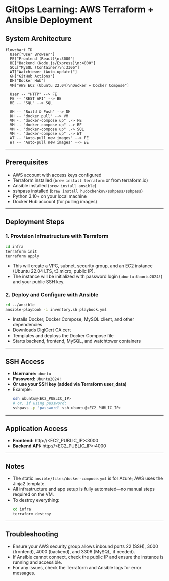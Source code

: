 # GitOps Learning: AWS Terraform + Ansible Deployment

## System Architecture

```mermaid
flowchart TD
  User["User Browser"]
  FE["Frontend (React)\n:3000"]
  BE["Backend (Node.js/Express)\n:4000"]
  SQL["MySQL (Container)\n:3306"]
  WT["Watchtower (Auto-update)"]
  GH["GitHub Actions"]
  DH["Docker Hub"]
  VM["AWS EC2 (Ubuntu 22.04)\nDocker + Docker Compose"]

  User -- "HTTP" --> FE
  FE -- "REST API" --> BE
  BE -- "SQL" --> SQL

  GH -- "Build & Push" --> DH
  DH -- "docker pull" --> VM
  VM -. "docker-compose up" .-> FE
  VM -. "docker-compose up" .-> BE
  VM -. "docker-compose up" .-> SQL
  VM -. "docker-compose up" .-> WT
  WT -- "Auto-pull new images" --> FE
  WT -- "Auto-pull new images" --> BE
```

---

## Prerequisites
- AWS account with access keys configured
- Terraform installed (`brew install terraform` or from terraform.io)
- Ansible installed (`brew install ansible`)
- sshpass installed (`brew install hudochenkov/sshpass/sshpass`)
- Python 3.10+ on your local machine
- Docker Hub account (for pulling images)

---

## Deployment Steps

### 1. **Provision Infrastructure with Terraform**

```sh
cd infra
terraform init
terraform apply
```
- This will create a VPC, subnet, security group, and an EC2 instance (Ubuntu 22.04 LTS, t3.micro, public IP).
- The instance will be initialized with password login (`ubuntu:Ubuntu2024!`) and your public SSH key.

### 2. **Deploy and Configure with Ansible**

```sh
cd ../ansible
ansible-playbook -i inventory.sh playbook.yml
```
- Installs Docker, Docker Compose, MySQL client, and other dependencies
- Downloads DigiCert CA cert
- Templates and deploys the Docker Compose file
- Starts backend, frontend, MySQL, and watchtower containers

---

## SSH Access

- **Username:** `ubuntu`
- **Password:** `Ubuntu2024!`
- **Or use your SSH key (added via Terraform user_data)**
- Example:
  ```sh
  ssh ubuntu@<EC2_PUBLIC_IP>
  # or, if using password:
  sshpass -p 'password' ssh ubuntu@<EC2_PUBLIC_IP>
  ```

---

## Application Access
- **Frontend:** http://<EC2_PUBLIC_IP>:3000
- **Backend API:** http://<EC2_PUBLIC_IP>:4000

---

## Notes
- The static `ansible/files/docker-compose.yml` is for Azure; AWS uses the Jinja2 template.
- All infrastructure and app setup is fully automated—no manual steps required on the VM.
- To destroy everything:
  ```sh
  cd infra
  terraform destroy
  ```

---

## Troubleshooting
- Ensure your AWS security group allows inbound ports 22 (SSH), 3000 (frontend), 4000 (backend), and 3306 (MySQL, if needed).
- If Ansible cannot connect, check the public IP and ensure the instance is running and accessible.
- For any issues, check the Terraform and Ansible logs for error messages.
